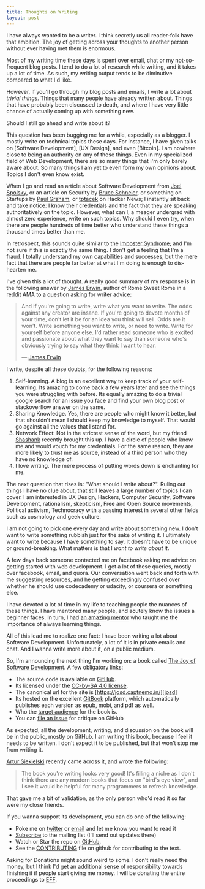 ```yaml
---
title: Thoughts on Writing
layout: post
---
```


I have always wanted to be a writer. I think secretly us all reader-folk have that ambition. The joy of getting across your thoughts to another person without ever having met them is enormous.

Most of my writing time these days is spent over email, chat or my not-so-frequent blog posts. I tend to do a lot of research while writing, and it takes up a lot of time. As such, my writing output tends to be diminutive compared to what I'd like.

However, if you'll go through my blog posts and emails, I write a lot about _trivial things_. Things that many people have already written about. Things that have probably been discussed to death, and where I have very little chance of actually coming up with something new.

Should I still go ahead and write about it?

This question has been bugging me for a while, especially as a blogger. I mostly write on technical topics these days. For instance, I have given talks on [Software Development], [UX Design], and even [Bitcoin]. I am nowhere close to being an authority on any of these things. Even in my specialized field of Web Development, there are so many things that I'm only barely aware about. So many things I am yet to even form my own opinions about. Topics I don't even know exist.

When I go and read an article about Software Development from [Joel Spolsky][jos], or an article on Security by [Bruce Schneier][schneier], or something on Startups by [Paul Graham][pg], or [tptacek][tptacek] on Hacker News; I instantly sit back and take notice: I know their credentials and the fact that they are speaking authoritatively on the topic. However, what can I, a meager undergrad with almost zero experience, write on such topics. Why should I even try, when there are people hundreds of time better who understand these things a thousand times better than me.

In retrospect, this sounds quite similar to the [Imposter Syndrome][imposter]; and I'm not sure if this is exactly the same thing. I don't get a feeling that I'm a fraud. I totally understand my own capabilities and successes, but the mere fact that there are people far better at what I'm doing is enough to dis-hearten me.

I've given this a lot of thought. A really good summary of my response is in the following answer by [James Erwin][je], author of Rome Sweet Rome in a reddit AMA to a question asking for writer advice:

>And if you're going to write, write what you want to write. The odds against any creator are insane. If you're going to devote months of your time, don't let it be for an idea you think will sell. Odds are it won't. Write something you want to write, or need to write. Write for yourself before anyone else. I'd rather read someone who is excited and passionate about what they want to say than someone who's obviously trying to say what they think I want to hear.
>
> &mdash; [James Erwin][ama]

I write, despite all these doubts, for the following reasons:

1. Self-learning. A blog is an excellent way to keep track of your self-learning. Its amazing to come back a few years later and see the things you were struggling with before. Its equally amazing to do a trivial google search for an issue you face and find your own blog post or stackoverflow answer on the same.
2. Sharing Knowledge. Yes, there are people who might know it better, but that shouldn't mean I should keep my knowledge to myself. That would go against all the values that I stand for.
3. Network Effect: Not in the strictest sense of the word, but my friend [Shashank][sm] recently brought this up. I have a circle of people who know me and would vouch for my credentials. For the same reason, they are more likely to trust me as source, instead of a third person who they have no knowledge of.
4. I love writing. The mere process of putting words down is enchanting for me.

The next question that rises is: "What should I write about?". Ruling out things I have no clue about, that still leaves a large number of topics I can cover. I am interested in UX Design, Hackers, Computer Security, Software Development, rationalism, skepticism, Free and Open Source movements, Political activism, Technocracy with a passing interest in several other fields such as cosmology and geek culture.

I am not going to pick one every day and write about something new. I don't want to write something rubbish just for the sake of writing it. I ultimately want to write because I have something to say. It doesn't have to be unique or ground-breaking. What matters is that I _want to write about it_.

A few days back someone contacted me on facebook asking me advice on getting started with web development. I get a lot of these queries, mostly over facebook, email, and quora. Our conversation went back and forth with me suggesting resources, and he getting exceedingly confused over whether he should use codecademy or udacity, or coursera or something else.

I have devoted a lot of time in my life to teaching people the nuances of these things. I have mentored many people, and acutely know the issues a beginner faces. In turn, I had [an amazing mentor][ishan] who taught me the importance of always learning things.

All of this lead me to realize one fact: I have been writing a lot about Software Development. Unfortunately, a lot of it is in private emails and chat. And I wanna write more about it, on a public medium.

So, I'm announcing the next thing I'm working on: a book called [The Joy of Software Development](). A few obligatory links:

- The source code is available on [GitHub][josd-gh].
- Its licensed under the [CC-by-SA 4.0 license][license].
- The canonical url for the site is [https://josd.captnemo.in/][josd]
- Its hosted on the excellent [GitBook][gb] platform, which automatically publishes each version as epub, mobi, and pdf as well.
- Who the [target audience][josd-audience] for the book is.
- You can [file an issue][josd-issue] for critique on GitHub

As expected, all the development, writing, and discussion on the book will be in the public, mostly on GitHub. I am writing this book, because I feel it needs to be written. I don't expect it to be published, but that won't stop me from writing it.

[Artur Siekielski][artur] recently came across it, and wrote the following:

>The book you're writing looks very good! It's filling a niche as I don't think there are any modern books that focus on "bird's eye view", and I see it would be helpful for many programmers to refresh knowledge.

That gave me a bit of validation, as the only person who'd read it so far were my close friends.

If you wanna support its development, you can do one of the following:

- Poke me on [twitter][twitter] or [email][email] and let me know you want to read it
- [Subscribe][josd] to the mailing list (I'll send out updates there)
- Watch or Star the repo on [GitHub][josd-gh].
- See the [CONTRIBUTING][contributing] file on github for contributing to the text.

Asking for Donations might sound weird to some. I don't really need the money, but I think I'd get an additional sense of responsibility towards finishing it if people start giving me money. I will be donating the entire proceedings to [EFF][eff].

[tptacek]: https://news.ycombinator.com/threads?id=tptacek "tptacek's comments on HN"
[schneier]: https://www.schneier.com/ "Schneier on Security"
[imposter]: https://en.wikipedia.org/wiki/Impostor_syndrome "Impostor syndrome"
[je]: http://www.prufrock451.com/ "Official website for James Erwin"
[ama]: https://www.reddit.com/r/IAmA/comments/2w72o7/so_i_sold_a_reddit_reply_to_warner_brothers_a_few/coo5gys "permalink to quote in his reddit ama thread"
[sm]: http://shashankmehta.in "Shashank's personal website"
[ishan]: https://twitter.com/kumar_ishan "Kumar Ishan"
[josd-gh]: https://github.com/captn3m0/the-joy-of-software-development "GitHub source for the book"
[license]: https://creativecommons.org/licenses/by-sa/4.0/
[gb]: http://gitbook.com/ "GitBook"
[josd-audience]: https://josd.captnemo.in/content/hn.html "A few words to the HN community"
[josd-issue]: https://github.com/captn3m0/the-joy-of-software-development/issues/new "File a new issue for the book"
[artur]: https://github.com/aartur "He's made hackerusesthis"
[twitter]: https://twitter.com/captn3m0 "@captn3m0"
[email]: /contact/
[josd]: https://josd.captnemo.in/ "The Joy of Software Development"
[eff]: https://www.eff.org/ "Electronic Frontier Foundation"
[jos]: http://www.joelonsoftware.com/ "Joel on Software"
[pg]: http://paulgraham.com/articles.html "Essays by Paul Graham"
[contributing]: https://github.com/captn3m0/the-joy-of-software-development/blob/master/CONTRIBUTING.md "Contributing Guide on GitHub"
